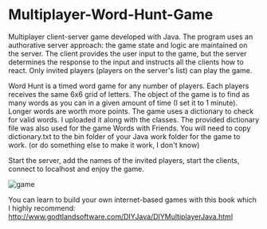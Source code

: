 # Multiplayer-Word-Hunt-Game
Multiplayer client-server game developed with Java.
The program uses an authorative server approach: the game state and logic are maintained on the server. The client provides the user input to the game, 
but the server determines the response to the input and instructs all the clients how to react. Only invited players (players on the server's list) can play the game.


Word Hunt is a timed word game for any number of players. Each players receives the same 6x6 grid of letters.
The object of the game is to find as many words as you can in a given amount of time (I set it to 1 minute). Longer words are worth more points.
The game uses a dictionary to check for valid words. I uploaded it along with the classes.
The provided dictionary file was also used for the game Words with Friends. 
You will need to copy dictionary.txt to the bin folder of your Java work folder for the game to work. (or do something else to make it work, I don't know)

Start the server, add the names of the invited players, start the clients, connect to localhost and enjoy the game.

![game](https://user-images.githubusercontent.com/91391485/174847404-05f9e614-a61d-49a6-9c90-3751eebd13fa.png)

You can learn to build your own internet-based games with this book which I highly recommend: http://www.godtlandsoftware.com/DIYJava/DIYMultiplayerJava.html
